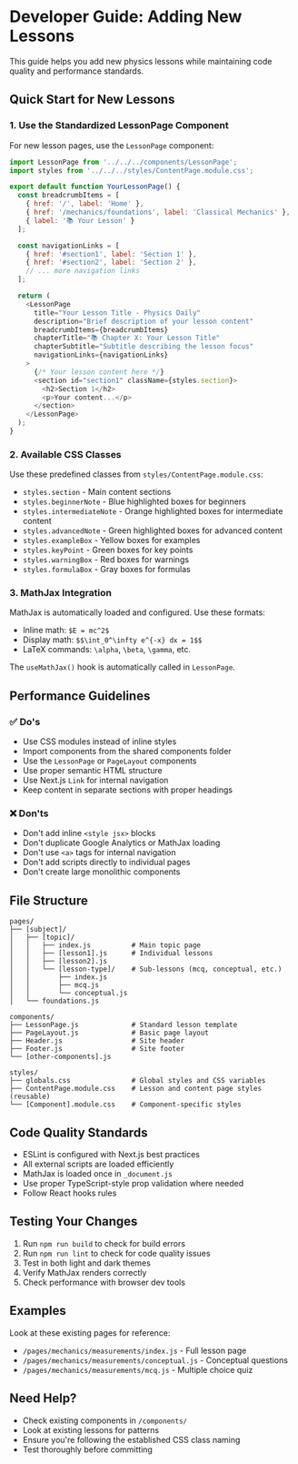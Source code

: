 # Developer Guide: Adding New Lessons

This guide helps you add new physics lessons while maintaining code quality and performance standards.

## Quick Start for New Lessons

### 1. Use the Standardized LessonPage Component

For new lesson pages, use the `LessonPage` component:

```javascript
import LessonPage from '../../../components/LessonPage';
import styles from '../../../styles/ContentPage.module.css';

export default function YourLessonPage() {
  const breadcrumbItems = [
    { href: '/', label: 'Home' },
    { href: '/mechanics/foundations', label: 'Classical Mechanics' },
    { label: '📚 Your Lesson' }
  ];

  const navigationLinks = [
    { href: '#section1', label: 'Section 1' },
    { href: '#section2', label: 'Section 2' },
    // ... more navigation links
  ];

  return (
    <LessonPage
      title="Your Lesson Title - Physics Daily"
      description="Brief description of your lesson content"
      breadcrumbItems={breadcrumbItems}
      chapterTitle="📚 Chapter X: Your Lesson Title"
      chapterSubtitle="Subtitle describing the lesson focus"
      navigationLinks={navigationLinks}
    >
      {/* Your lesson content here */}
      <section id="section1" className={styles.section}>
        <h2>Section 1</h2>
        <p>Your content...</p>
      </section>
    </LessonPage>
  );
}
```

### 2. Available CSS Classes

Use these predefined classes from `styles/ContentPage.module.css`:

- `styles.section` - Main content sections
- `styles.beginnerNote` - Blue highlighted boxes for beginners
- `styles.intermediateNote` - Orange highlighted boxes for intermediate content  
- `styles.advancedNote` - Green highlighted boxes for advanced content
- `styles.exampleBox` - Yellow boxes for examples
- `styles.keyPoint` - Green boxes for key points
- `styles.warningBox` - Red boxes for warnings
- `styles.formulaBox` - Gray boxes for formulas

### 3. MathJax Integration

MathJax is automatically loaded and configured. Use these formats:

- Inline math: `$E = mc^2$`
- Display math: `$$\int_0^\infty e^{-x} dx = 1$$`
- LaTeX commands: `\alpha`, `\beta`, `\gamma`, etc.

The `useMathJax()` hook is automatically called in `LessonPage`.

## Performance Guidelines

### ✅ Do's

- Use CSS modules instead of inline styles
- Import components from the shared components folder
- Use the `LessonPage` or `PageLayout` components
- Use proper semantic HTML structure
- Use Next.js `Link` for internal navigation
- Keep content in separate sections with proper headings

### ❌ Don'ts

- Don't add inline `<style jsx>` blocks
- Don't duplicate Google Analytics or MathJax loading
- Don't use `<a>` tags for internal navigation
- Don't add scripts directly to individual pages
- Don't create large monolithic components

## File Structure

```
pages/
├── [subject]/
│   ├── [topic]/
│   │   ├── index.js          # Main topic page
│   │   ├── [lesson1].js      # Individual lessons
│   │   ├── [lesson2].js
│   │   └── [lesson-type]/    # Sub-lessons (mcq, conceptual, etc.)
│   │       ├── index.js
│   │       ├── mcq.js
│   │       └── conceptual.js
│   └── foundations.js

components/
├── LessonPage.js             # Standard lesson template
├── PageLayout.js             # Basic page layout
├── Header.js                 # Site header
├── Footer.js                 # Site footer
└── [other-components].js

styles/
├── globals.css               # Global styles and CSS variables
├── ContentPage.module.css    # Lesson and content page styles (reusable)
└── [Component].module.css    # Component-specific styles
```

## Code Quality Standards

- ESLint is configured with Next.js best practices
- All external scripts are loaded efficiently
- MathJax is loaded once in `_document.js`
- Use proper TypeScript-style prop validation where needed
- Follow React hooks rules

## Testing Your Changes

1. Run `npm run build` to check for build errors
2. Run `npm run lint` to check for code quality issues
3. Test in both light and dark themes
4. Verify MathJax renders correctly
5. Check performance with browser dev tools

## Examples

Look at these existing pages for reference:
- `/pages/mechanics/measurements/index.js` - Full lesson page
- `/pages/mechanics/measurements/conceptual.js` - Conceptual questions
- `/pages/mechanics/measurements/mcq.js` - Multiple choice quiz

## Need Help?

- Check existing components in `/components/`
- Look at existing lessons for patterns
- Ensure you're following the established CSS class naming
- Test thoroughly before committing